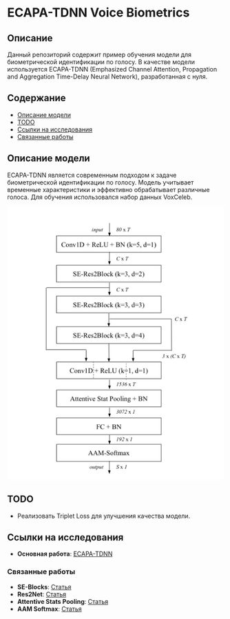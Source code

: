 # ECAPA-TDNN Voice Biometrics

## Описание
Данный репозиторий содержит пример обучения модели для биометрической идентификации по голосу. В качестве модели используется ECAPA-TDNN (Emphasized Channel Attention, Propagation and Aggregation Time-Delay Neural Network), разработанная с нуля.

## Содержание
- [Описание модели](#описание-модели)
- [TODO](#todo)
- [Ссылки на исследования](#ссылки-на-исследования)
- [Связанные работы](#связанные-работы)

## Описание модели
ECAPA-TDNN является современным подходом к задаче биометрической идентификации по голосу. Модель учитывает временные характеристики и эффективно обрабатывает различные голоса. Для обучения использовался набор данных VoxCeleb.

![ECAPA-TDNN Model](https://raw.githubusercontent.com/JamradisePalms/voice_biometrics/main/ecapa.jpg)

## TODO
- Реализовать Triplet Loss для улучшения качества модели.

## Ссылки на исследования
- **Основная работа**: [ECAPA-TDNN](https://arxiv.org/pdf/2005.07143.pdf)

### Связанные работы
- **SE-Blocks**: [Статья](https://arxiv.org/pdf/1709.01507.pdf)
- **Res2Net**: [Статья](https://arxiv.org/pdf/1904.01169.pdf)
- **Attentive Stats Pooling**: [Статья](https://arxiv.org/pdf/1803.10963.pdf)
- **AAM Softmax**: [Статья](https://arxiv.org/pdf/1906.07317.pdf)
